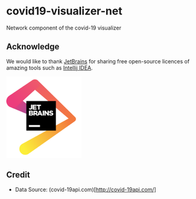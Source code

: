 # covid19-visualizer-net

Network component of the covid-19 visualizer

## Acknowledge

We would like to thank [JetBrains](https://www.jetbrains.com/?from=KiVM) for sharing free
open-source licences of amazing tools such as [Intellij IDEA](https://www.jetbrains.com/idea/?from=KiVM).

[<img src="logo/jetbrains.png" width="200"/>](https://www.jetbrains.com/?from=KiVM)

## Credit
* Data Source: (covid-19api.com)[http://covid-19api.com/]
